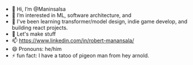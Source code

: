 - 👋 Hi, I’m @Maninsalsa
- 👀 I’m interested in ML, software architecture, and 
- 🌱 I've been learning transformer/model design, indie game develop, and building react projects.
- 💞️ Let's make stuff
- 📫 https://www.linkedin.com/in/robert-manansala/
- 😄 Pronouns: he/him
- ⚡ fun fact: I have a tatoo of pigeon man from hey arnold.

<!---
Maninsalsa/Maninsalsa is a ✨ special ✨ repository because its `README.md` (this file) appears on your GitHub profile.
You can click the Preview link to take a look at your changes.
--->
